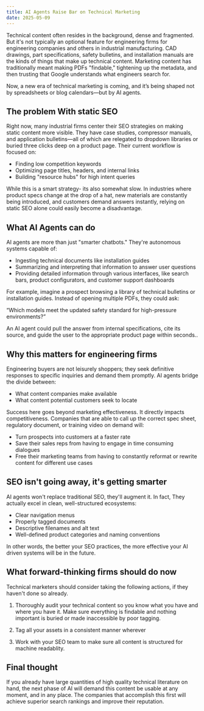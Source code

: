 ```yaml
---
title: AI Agents Raise Bar on Technical Marketing
date: 2025-05-09
---
```

Technical content often resides in the background, dense and fragmented. But it's not typically an optional feature for engineering firms for engineering companies and others in industrial manufacturing. CAD drawings, part specifications, safety bulletins, and installation manuals are the kinds of things that make up technical content. Marketing content has traditionally meant making PDFs "findable," tightening up the metadata, and then trusting that Google understands what engineers search for.

Now, a new era of technical marketing is coming, and it’s being shaped not by spreadsheets or blog calendars—but by AI agents.

## The problem With static SEO

Right now, many industrial firms center their SEO strategies on making static content more visible. They have case studies, compressor manuals, and application bulletins—all of which are relegated to dropdown libraries or buried three clicks deep on a product page. Their current workflow is focused on:

  - Finding low competition keywords
  - Optimizing page titles, headers, and internal links
  - Building "resource hubs" for high intent queries

While this is a smart strategy- its also somewhat slow. In industries where product specs change at the drop of a hat, new materials are constantly being introduced, and customers demand answers instantly, relying on static SEO alone could easily become a disadvantage.

## What AI Agents can do

AI agents are more than just "smarter chatbots." They're autonomous systems capable of:

  - Ingesting technical documents like installation guides
  - Summarizing and interpreting that information to answer user questions
  - Providing detailed information through various interfaces, like search bars, product configurators, and customer support dashboards

For example, imagine a prospect browsing a library of technical bulletins or installation guides. Instead of opening multiple PDFs, they could ask:

“Which models meet the updated safety standard for high-pressure environments?”

An AI agent could pull the answer from internal specifications, cite its source, and guide the user to the appropriate product page within seconds..

## Why this matters for engineering firms
Engineering buyers are not leisurely shoppers; they seek definitive responses to specific inquiries and demand them promptly. AI agents bridge the divide between:

- What content companies make available
- What content potential customers seek to locate

Success here goes beyond marketing effectiveness. It directly impacts competitiveness. Companies that are able to call up the correct spec sheet, regulatory document, or training video on demand will:

- Turn prospects into customers at a faster rate
- Save their sales reps from having to engage in time consuming dialogues
- Free their marketing teams from having to constantly reformat or rewrite content for different use cases

## SEO isn't going away, it's getting smarter
AI agents won't replace traditional SEO, they'll augment it. In fact, They actually excel in clean, well-structured ecosystems:

- Clear navigation menus
- Properly tagged documents
- Descriptive filenames and alt text
- Well-defined product categories and naming conventions

In other words, the better your SEO practices, the more effective your AI driven systems will be in the future.

## What forward-thinking firms should do now

Technical marketers should consider taking the following actions, if they haven't done so already.

1. Thoroughly audit your technical content so you know what you have and where you have it. Make sure everything is findable and nothing important is buried or made inaccessible by poor tagging.

2. Tag all your assets in a consistent manner wherever

3. Work with your SEO team to make sure all content is structured for machine readablity.

## Final thought

If you already have large quantities of high quality technical literature on hand, the next phase of AI will demand this content be usable at any moment, and in any place. The companies that accomplish this first will achieve superior search rankings and improve their reputation.








